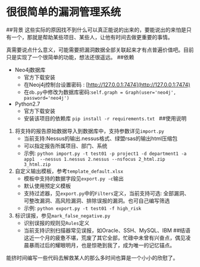 # 很很简单的漏洞管理系统
##背景
这些实际的原因找不到什么可以真正能说的出来的，要能说出的来怕是只有一个，那就是帮助某些项目、某些人，让他有时间去做更重要的事情。

真需要说点什么意义，可能需要把漏洞数据全部关联起来才有点普遍价值吧。目前只是实现了一个很简单的功能，想法还很遥远。
##依赖
* Neo4j数据库
    * 官方下载安装
    * 在Neoj4j控制台设置密码 :  [http://127.0.0.1:7474](http://127.0.0.1:7474)
    * 在`db.py`中修改为数据库密码:`self.graph = Graph(user='neo4j', password='neo4j')`    
* Python2.7
    * 官方下载安装
    * 安装该项目的依赖库  `pip install -r requirements.txt `
##使用说明
1. 将支持的报告原始数据导入到数据库中，支持参数详见`import.py`
    * 当前支持:Nessus的输出.nessus格式、绿盟rsas的输出html压缩包
    * 可以指定报告所属项目、部门、系统  
    * 示例:  `python import.py -t test01 -p project1 -d department1 -a app1  --nessus 1.nessus 2.nessus --nsfocus 2_html.zip 3_html.zip`
2. 自定义输出模板，参考`template_default.xlsx`
    * 模板中支持的数据字段见`export.py -c`输出
    * 默认使用预定义模板
    * 支持过滤器，见`export.py`中的`Filters`定义，当前支持可选: 全部漏洞、可整改漏洞、高风险漏洞、排除误报的漏洞。也可自己编写筛选
    *  示例:  `python export.py -t test01 -f high_risk`
3. 标识误报，参见`mark_false_negative.py`
    * 识别误报的规则见`Rules`定义
    * 当前支持识别扫描器常见误报，如Oracle、SSH、MySQL、IBM
##结语
这近一个月的疲惫不堪，荒废了其它全部，忙碌中未曾有兴奋点，偶见凌晨暴雨过后的耀眼明月，也是惊艳到我了，成为唯一的记忆锚点。

能挤时间编写一些代码去解救某人的那么多时间也算是一个小小的欣慰了。